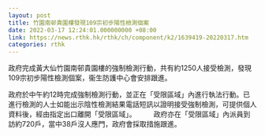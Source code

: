 ```yaml
---
layout: post
title: 竹園南邨貴園樓發現109宗初步陽性檢測個案
date: 2022-03-17 12:24:01.000000000 +08:00
link: https://news.rthk.hk/rthk/ch/component/k2/1639419-20220317.htm
categories: rthk
---
```


政府完成黃大仙竹園南邨貴園樓的強制檢測行動，共有約1250人接受檢測，發現109宗初步陽性檢測個案，衞生防護中心會安排跟進。

政府於中午約12時完成強制檢測行動，並正在「受限區域」內進行執法行動。已進行檢測的人士如能出示陰性檢測結果電話短訊以證明接受強制檢測，可提供個人資料後，經由指定出口離開「受限區域」。
　　
政府亦在「受限區域」內派員到訪約720戶，當中38戶沒人應門，政府會採取措施跟進。
